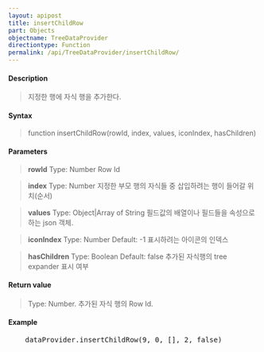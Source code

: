 ```yaml
---
layout: apipost
title: insertChildRow
part: Objects
objectname: TreeDataProvider
directiontype: Function
permalink: /api/TreeDataProvider/insertChildRow/
---
```



#### Description

> 지정한 행에 자식 행을 추가한다.

#### Syntax

> function insertChildRow(rowId, index, values, iconIndex, hasChildren)

#### Parameters

> **rowId**
> Type: Number
> Row Id

> **index**
> Type: Number
> 지정한 부모 행의 자식들 중 삽입하려는 행이 들어갈 위치(순서)

> **values**
> Type: Object\|Array of String
> 필드값의 배열이나 필드들을 속성으로 하는 json 객체.

> **iconIndex**
> Type: Number
> Default: -1
> 표시하려는 아이콘의 인덱스

> **hasChildren**
> Type: Boolean
> Default: false
> 추가된 자식행의 tree expander 표시 여부

#### Return value

> Type: Number.
> 추가된 자식 행의 Row Id.

#### Example

<pre class="prettyprint">
    dataProvider.insertChildRow(9, 0, [], 2, false)
</pre>
